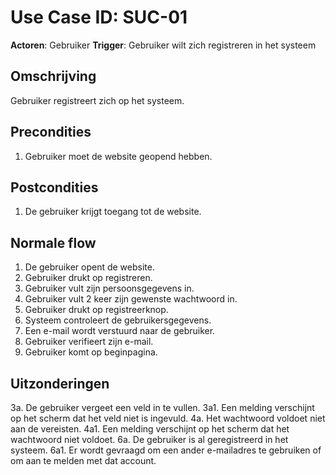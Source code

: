 # Use Case ID: SUC-01

**Actoren**: Gebruiker
**Trigger**: Gebruiker wilt zich registreren in het systeem

## Omschrijving

Gebruiker registreert zich op het systeem.

## Precondities

1. Gebruiker moet de website geopend hebben.

## Postcondities

1. De gebruiker krijgt toegang tot de website. 

## Normale flow

1. De gebruiker opent de website.
2. Gebruiker drukt op registreren.
3. Gebruiker vult zijn persoonsgegevens in.
4. Gebruiker vult 2 keer zijn gewenste wachtwoord in.
5. Gebruiker drukt op registreerknop.
6. Systeem controleert de gebruikersgegevens.
7. Een e-mail wordt verstuurd naar de gebruiker.
8. Gebruiker verifieert zijn e-mail.
9. Gebruiker komt op beginpagina.

## Uitzonderingen

3a. De gebruiker vergeet een veld in te vullen.
3a1. Een melding verschijnt op het scherm dat het veld niet is ingevuld.
4a. Het wachtwoord voldoet niet aan de vereisten.
4a1. Een melding verschijnt op het scherm dat het wachtwoord niet voldoet.
6a. De gebruiker is al geregistreerd in het systeem.
6a1. Er wordt gevraagd om een ander e-mailadres te gebruiken of om aan te melden met dat account.
